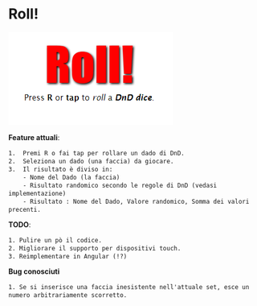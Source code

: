 # Roll!

![screenshot](./screenshot.png)

**Feature attuali**:

    1.  Premi R o fai tap per rollare un dado di DnD.
    2.  Seleziona un dado (una faccia) da giocare.
    3.  Il risultato è diviso in:
        - Nome del Dado (la faccia)
        - Risultato randomico secondo le regole di DnD (vedasi implementazione)
        - Risultato : Nome del Dado, Valore randomico, Somma dei valori precenti.


**TODO**:

    1. Pulire un pò il codice.
    2. Migliorare il supporto per dispositivi touch.
    3. Reimplementare in Angular (!?)


**Bug conosciuti**

    1. Se si inserisce una faccia inesistente nell'attuale set, esce un numero arbitrariamente scorretto.